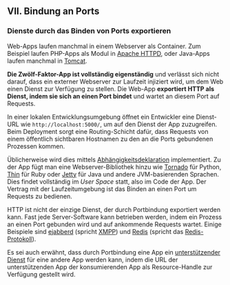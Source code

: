 ## VII. Bindung an Ports
### Dienste durch das Binden von Ports exportieren

Web-Apps laufen manchmal in einem Webserver als Container. Zum Beispiel laufen PHP-Apps als Modul in [Apache HTTPD](http://httpd.apache.org/), oder Java-Apps laufen manchmal in [Tomcat](http://tomcat.apache.org/).

**Die Zwölf-Faktor-App ist vollständig eigenständig** und verlässt sich nicht darauf, dass ein externer Webserver zur Laufzeit injiziert wird, um dem Web einen Dienst zur Verfügung zu stellen. Die Web-App **exportiert HTTP als Dienst, indem sie sich an einen Port bindet** und wartet an diesem Port auf Requests.

In einer lokalen Entwicklungsumgebung öffnet ein Entwickler eine Dienst-URL wie `http://localhost:5000/`, um auf den Dienst der App zuzugreifen. Beim Deployment sorgt eine Routing-Schicht dafür, dass Requests von einem öffentlich sichtbaren Hostnamen zu den an die Ports gebundenen Prozessen kommen.

Üblicherweise wird dies mittels [Abhängigkeitsdeklaration](./dependencies) implementiert. Zu der App fügt man eine Webserver-Bibliothek hinzu wie [Tornado](http://www.tornadoweb.org/) für Python, [Thin](https://github.com/macournoyer/thin) für Ruby oder [Jetty](http://www.eclipse.org/jetty/) für Java und andere JVM-basierenden Sprachen. Dies findet vollständig im *User Space* statt, also im Code der App. Der Vertrag mit der Laufzeitumgebung ist das Binden an einen Port um Requests zu bedienen.

HTTP ist nicht der einzige Dienst, der durch Portbindung exportiert werden kann. Fast jede Server-Software kann betrieben werden, indem ein Prozess an einen Port gebunden wird und auf ankommende Requests wartet. Einige Beispiele sind [ejabberd](http://www.ejabberd.im/) (spricht [XMPP](http://xmpp.org/)) und [Redis](http://redis.io/) (spricht das [Redis-Protokoll](http://redis.io/topics/protocol)).

Es sei auch erwähnt, dass durch Portbindung eine App ein [unterstützender Dienst](./backing-services) für eine andere App werden kann, indem die URL der unterstützenden App der konsumierenden App als Resource-Handle zur Verfügung gestellt wird.

